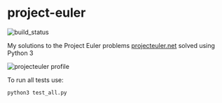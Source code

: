 project-euler
======

![build_status](https://circleci.com/gh/markusos/project-euler.svg?style=shield&circle-token=9bbdcbdeb43c229469b3ccbcdb4001064a8ad11a)

My solutions to the Project Euler problems [projecteuler.net](http://projecteuler.net/) solved using Python 3

![projecteuler profile](https://projecteuler.net/profile/markusos.png)

To run all tests use:
````
python3 test_all.py
````

